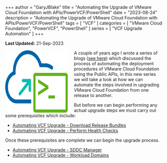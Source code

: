 +++
author = "GaryJBlake"
title = "Automating the Upgrade of VMware Cloud Foundation with APIs/PowerVCF/PowerShell"
date = "2023-08-24"
description = "Automating the Upgrade of VMware Cloud Foundation with APIs/PowerVCF/PowerShell"
tags = [
    "VCF"
]
categories = [
    "VMware Cloud Foundation",
    "PowerVCF",
    "PowerShell"
]
series = [
    "VCF Upgrade Automation"
]
+++

**Last Updated:** 21-Sep-2023

<img align="left" width="200" height="200" src="/images/powervcf-color-transparent.webp" style="float:left; padding-right:20px" >

A couple of years ago I wrote a series of blogs ([see here](/archive/2020/powervcf-automation)) which discussed the process of automating the deployment procedures of VMware Cloud Foundation using the Public APIs, in this new series we will take a look at how we can automate the steps involved in upgrading VMware Cloud Foundation from one release to another.

But before we can begin performing any actual upgrade steps we must carry out some prerequisites which include:

* [Automating VCF Upgrade - Download Release Bundles](/archive/2023/vcf-automated-upgrade-01)
* [Automating VCF Upgrade - Perform Health Checks](/archive/2023/vcf-automated-upgrade-02)

Once these prerequisites are complete we can begin the upgrade process.

* [Automating VCF Upgrade - SDDC Manager](/archive/2023/vcf-automated-upgrade-03)
* [Automating VCF Upgrade - Workload Domains](/archive/2023/vcf-automated-upgrade-04)
